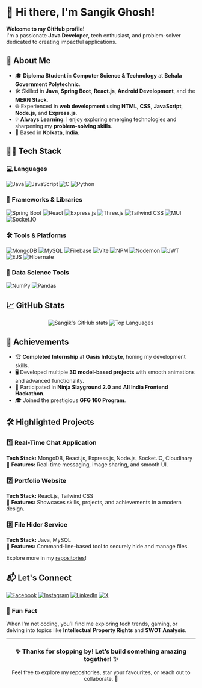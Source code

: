 # 👋 Hi there, I'm **Sangik Ghosh**!  
**Welcome to my GitHub profile!**  
I'm a passionate **Java Developer**, tech enthusiast, and problem-solver dedicated to creating impactful applications.



## 🚀 **About Me**

- 🎓 **Diploma Student** in **Computer Science & Technology** at **Behala Government Polytechnic**.  
- 🛠️ Skilled in **Java**, **Spring Boot**, **React.js**, **Android Development**, and the **MERN Stack**.  
- 🌐 Experienced in **web development** using **HTML**, **CSS**, **JavaScript**, **Node.js**, and **Express.js**.  
- 💡 **Always Learning**: I enjoy exploring emerging technologies and sharpening my **problem-solving skills**.  
- 📍 Based in **Kolkata, India**.  



## 🧑‍💻 **Tech Stack**

### 💻 **Languages**  
![Java](https://img.shields.io/badge/Java-ED8B00?style=for-the-badge&logo=java&logoColor=white)  ![JavaScript](https://img.shields.io/badge/JavaScript-F7DF1E?style=for-the-badge&logo=javascript&logoColor=black)  ![C](https://img.shields.io/badge/C-00599C?style=for-the-badge&logo=c&logoColor=white)  ![Python](https://img.shields.io/badge/Python-3776AB?style=for-the-badge&logo=python&logoColor=white)  

### 🚀 **Frameworks & Libraries**  
![Spring Boot](https://img.shields.io/badge/Spring_Boot-6DB33F?style=for-the-badge&logo=spring&logoColor=white)  ![React](https://img.shields.io/badge/React-61DAFB?style=for-the-badge&logo=react&logoColor=black)  ![Express.js](https://img.shields.io/badge/Express.js-404D59?style=for-the-badge)  ![Three.js](https://img.shields.io/badge/Three.js-000000?style=for-the-badge&logo=three.js&logoColor=white)  ![Tailwind CSS](https://img.shields.io/badge/Tailwind_CSS-06B6D4?style=for-the-badge&logo=tailwindcss&logoColor=white)  ![MUI](https://img.shields.io/badge/MUI-007FFF?style=for-the-badge&logo=mui&logoColor=white)  ![Socket.IO](https://img.shields.io/badge/Socket.IO-010101?style=for-the-badge&logo=socket.io&logoColor=white)  

### 🛠️ **Tools & Platforms**  
![MongoDB](https://img.shields.io/badge/MongoDB-4EA94B?style=for-the-badge&logo=mongodb&logoColor=white)  ![MySQL](https://img.shields.io/badge/MySQL-4479A1?style=for-the-badge&logo=mysql&logoColor=white)  ![Firebase](https://img.shields.io/badge/Firebase-FFCA28?style=for-the-badge&logo=firebase&logoColor=black)  ![Vite](https://img.shields.io/badge/Vite-B73BFE?style=for-the-badge&logo=vite&logoColor=FFD62E)  ![NPM](https://img.shields.io/badge/NPM-CB3837?style=for-the-badge&logo=npm&logoColor=white)  ![Nodemon](https://img.shields.io/badge/Nodemon-76D04B?style=for-the-badge&logo=nodemon&logoColor=white)  ![JWT](https://img.shields.io/badge/JWT-000000?style=for-the-badge&logo=JSONWebTokens&logoColor=white)  ![EJS](https://img.shields.io/badge/EJS-1B1B1B?style=for-the-badge&logo=javascript&logoColor=white)  ![Hibernate](https://img.shields.io/badge/Hibernate-59666C?style=for-the-badge&logo=hibernate&logoColor=white)  

### 🧮 **Data Science Tools**  
![NumPy](https://img.shields.io/badge/NumPy-013243?style=for-the-badge&logo=numpy&logoColor=white)  ![Pandas](https://img.shields.io/badge/Pandas-150458?style=for-the-badge&logo=pandas&logoColor=white)  



## 📈 **GitHub Stats**

<div align="center">
  <img src="https://github-readme-stats.vercel.app/api?username=sangikghosh&show_icons=true&theme=radical" alt="Sangik's GitHub stats"/>
  <img src="https://github-readme-stats.vercel.app/api/top-langs/?username=sangikghosh&layout=compact&theme=radical" alt="Top Languages"/>
</div>



## 🌟 **Achievements**

- 🏆 **Completed Internship** at **Oasis Infobyte**, honing my development skills.  
- 🖥️ Developed multiple **3D model-based projects** with smooth animations and advanced functionality.  
- 🌟 Participated in **Ninja Slayground 2.0** and **All India Frontend Hackathon**.  
- 🎓 Joined the prestigious **GFG 160 Program**.  



## 🛠️ **Highlighted Projects**

### 1️⃣ **Real-Time Chat Application**  
**Tech Stack:** MongoDB, React.js, Express.js, Node.js, Socket.IO, Cloudinary  
📌 **Features:** Real-time messaging, image sharing, and smooth UI.

### 2️⃣ **Portfolio Website**  
**Tech Stack:** React.js, Tailwind CSS  
📌 **Features:** Showcases skills, projects, and achievements in a modern design.

### 3️⃣ **File Hider Service**  
**Tech Stack:** Java, MySQL  
📌 **Features:** Command-line-based tool to securely hide and manage files.  

Explore more in my [repositories](https://github.com/sangikghosh?tab=repositories)!  



## 📬 **Let's Connect**  
[![Facebook](https://img.shields.io/badge/Facebook-%231877F2.svg?logo=Facebook&logoColor=white)](https://facebook.com/https://www.facebook.com/profile.php?id=100088473806630)  [![Instagram](https://img.shields.io/badge/Instagram-%23E4405F.svg?logo=Instagram&logoColor=white)](https://instagram.com/s.a.n.g.i.k_)  [![LinkedIn](https://img.shields.io/badge/LinkedIn-%230077B5.svg?logo=linkedin&logoColor=white)](https://linkedin.com/in/https://www.linkedin.com/in/sangikghosh/)  [![X](https://img.shields.io/badge/X-black.svg?logo=X&logoColor=white)](https://x.com/https://x.com/Sangik_Ghosh)  



### 🌟 **Fun Fact**  
When I’m not coding, you’ll find me exploring tech trends, gaming, or delving into topics like **Intellectual Property Rights** and **SWOT Analysis**.

---

<div align="center">
  <h3>✨ Thanks for stopping by! Let’s build something amazing together! ✨</h3>
  <p>Feel free to explore my repositories, star your favourites, or reach out to collaborate. 🚀</p>
</div>
